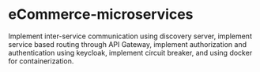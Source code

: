 # eCommerce-microservices
Implement inter-service communication using discovery server, implement service based routing through API Gateway, implement authorization and authentication using keycloak, implement circuit breaker, and using docker for containerization. 
